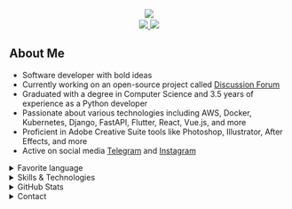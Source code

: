 <div id="header" align="center">
    <img src="https://media.giphy.com/media/M9gbBd9nbDrOTu1Mqx/giphy.gif" width="100" />
    <div id="badges">
        <a href="https://instagram.com/marselle.naz">
            <img
                src="https://img.shields.io/badge/Instagram-cadetblue?style=for-the-badge&logo=Instagram&logoColor=white" />
        </a>
        <a href="https://t.me/MarselleNaz">
            <img
                src="https://img.shields.io/badge/Telegram-cadetblue?style=for-the-badge&logo=Telegram&logoColor=white" />
        </a>
        <br>
    </div>
</div>



<h2>About Me</h2>
<ul>
    <li>Software developer with bold ideas</li>
    <li>Currently working on an open-source project called 
        <a href="https://github.com/marse11e/Discussion-Forum-Django">Discussion Forum</a>
    </li>
    <li>Graduated with a degree in Computer Science and 3.5 years of experience as a Python developer</li>
    <li>Passionate about various technologies including AWS, Docker, Kubernetes, Django, FastAPI, Flutter, React, Vue.js, and more</li>
    <li>Proficient in Adobe Creative Suite tools like Photoshop, Illustrator, After Effects, and more</li>
    <li>Active on social media 
        <a href="https://t.me/MarselleNaz">Telegram</a> and 
        <a href="https://instagram.com/marselle.naz">Instagram</a>
    </li>
</ul>


<details>
    <summary>Favorite language</summary>
    <div id="header" align="center">
        <img src="https://img.shields.io/badge/Python-cornflowerblue?style=for-the-badge&logo=Python&logoColor=white"
            alt="Python" />
        <img src="https://img.shields.io/badge/Javascript-yellow?style=for-the-badge&logo=Javascript&logoColor=white"
            alt="Python" /><br>
    <code>Software: Linux, Fedora</code>
    </div>
</details>



<details>
    <summary>Skills & Technologies</summary>
    <ul>
        <li><strong>Cloud Platforms & Infrastructure:</strong> AWS, Google Cloud Platform (GCP), Microsoft Azure, DigitalOcean</li>
        <li><strong>DevOps & CI/CD:</strong> Docker, Kubernetes, Terraform, Ansible, Jenkins, GitLab CI/CD, CircleCI</li>
        <li><strong>Backend Development:</strong> Django, Django REST Framework, FastAPI, Flask, GraphQL, RESTful API design</li>
        <li><strong>Frontend Development:</strong> HTML5, CSS3, Bootstrap, JavaScript</li>
        <li><strong>Database Management:</strong> MySQL, PostgreSQL, SQLite, Redis, Elasticsearch</li>
        <li><strong>Mobile & Cross-Platform:</strong> Flutter, Swift</li>
        <li><strong>Design & Multimedia:</strong> Adobe Photoshop, Illustrator, Premiere Pro, After Effects, XD, InDesign, Lightroom, Figma, Canva</li>
        <li><strong>Version Control & Collaboration:</strong> Git, GitHub, GitLab, Trello</li>
        <li><strong>Other Technologies:</strong> Kafka, RabbitMQ, Redis, Nginx, Linux, PHP, Flask, Solidity (for smart contracts), WebAssembly, Xamarin, jQuery</li>
    </ul>
</details>



<details>
    <summary>GitHub Stats</summary>
    <img
        src="https://github-readme-stats.vercel.app/api?username=marse11e&theme=radical&hide_border=true&include_all_commits=false&count_private=true">
    <img src="https://github-readme-streak-stats.herokuapp.com/?user=marse11e&theme=radical&hide_border=true">
    <img src="https://github-profile-trophy.vercel.app/?username=marse11e&theme=darkhub&no-frame=true&no-bg=false&margin-w=4"
        width="950px">
</details>



<details>
    <summary>Contact</summary>
    <div id="header" align="center">
            <img width="15px" height="15px" src="./icons/discord.png" alt=""/>
            <img width="15px" height="15px" src="./icons/facebook.png" alt=""/>
            <img width="15px" height="15px" src="./icons/linkedin.png" alt=""/>
            <img width="15px" height="15px" src="./icons/pinterst.png" alt=""/>
            <img width="15px" height="15px" src="./icons/telegram.png" alt=""/>
            <img width="15px" height="15px" src="./icons/vk.png" alt=""/>
            <img width="15px" height="15px" src="./icons/whatsapp.png" alt=""/>
            <img width="15px" height="15px" src="./icons/youtube.png" alt=""/>
            <img width="15px" height="15px" src="./icons/gmail.png" alt=""/>
            <img width="15px" height="15px" src="./icons/instagram.png" alt=""/>
        <br>
        <a href='https://t.me/MarselleNaz'>Telegram</a> -
        <a href='https://instagram.com/marselle.naz'>Instagram</a>
    </div>
</details>


<pre>

</pre>


<div id="header" align="center">
    <img src="https://komarev.com/ghpvc/?username=marse11e&style=flat-square&color=yellow" alt=""/>
</div>